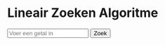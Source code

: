 <!DOCTYPE html>
<html lang="en">
<head>
    <meta charset="UTF-8">
    <meta name="viewport" content="width=device-width, initial-scale=1.0">
</head>
<body>
    <h1>Lineair Zoeken Algoritme</h1>
    <input type="number" id="doelwit" placeholder="Voer een getal in">
    <button onclick="zoekGetal()">Zoek</button>
    <p id="resultaat"></p>
</body>
</html>

